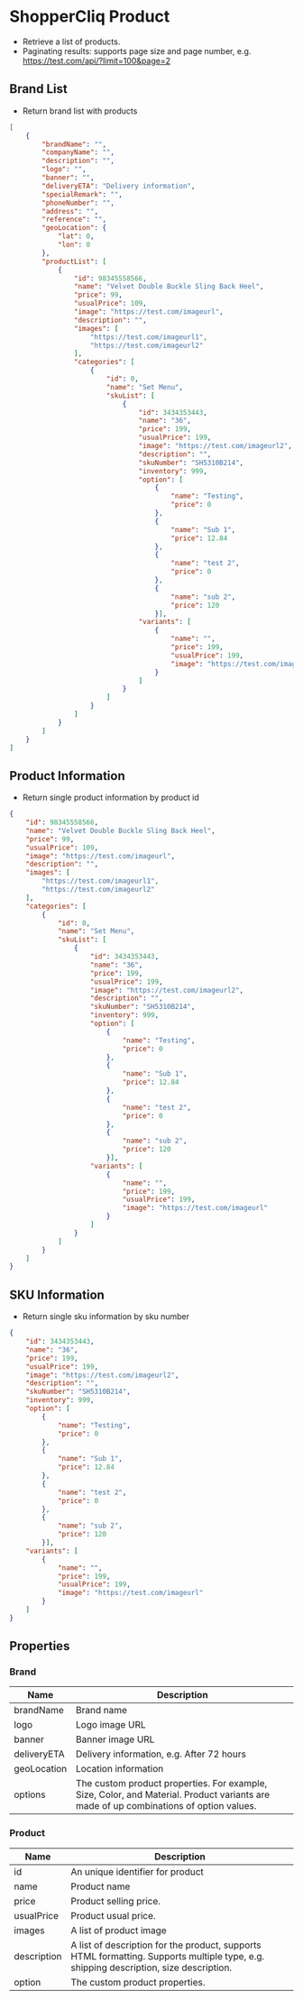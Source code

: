 # ShopperCliq Product 

- Retrieve a list of products.
- Paginating results:  supports page size and page number, e.g. https://test.com/api/?limit=100&page=2

## Brand List

- Return brand list with products

```JSON
[
    {
        "brandName": "",
        "companyName": "",
        "description": "",
        "logo": "",
        "banner": "",
        "deliveryETA": "Delivery information",
        "specialRemark": "",
        "phoneNumber": "",
        "address": "",
        "reference": "",
        "geoLocation": {
            "lat": 0,
            "lon": 0
        },
        "productList": [
            {
                "id": 98345558566,
                "name": "Velvet Double Buckle Sling Back Heel",
                "price": 99,
                "usualPrice": 109,
                "image": "https://test.com/imageurl",
                "description": "",
                "images": [
                    "https://test.com/imageurl1",
                    "https://test.com/imageurl2"
                ],
                "categories": [
                    {
                        "id": 0,
                        "name": "Set Menu",
                        "skuList": [
                            {
                                "id": 3434353443,
                                "name": "36",
                                "price": 199,
                                "usualPrice": 199,
                                "image": "https://test.com/imageurl2",
                                "description": "",
                                "skuNumber": "SH5310B214",
                                "inventory": 999,
                                "option": [
                                    {
                                        "name": "Testing",
                                        "price": 0
                                    },
                                    {
                                        "name": "Sub 1",
                                        "price": 12.84
                                    },
                                    {
                                        "name": "test 2",
                                        "price": 0
                                    },
                                    {
                                        "name": "sub 2",
                                        "price": 120
                                    }],
                                "variants": [
                                    {
                                        "name": "",
                                        "price": 199,
                                        "usualPrice": 199,
                                        "image": "https://test.com/imageurl"                                       
                                    }
                                ]
                            }
                        ]
                    }
                ]
            }
        ]
    }
]
```

## Product Information

- Return single product information by product id

```JSON
{
    "id": 98345558566,
    "name": "Velvet Double Buckle Sling Back Heel",
    "price": 99,
    "usualPrice": 109,
    "image": "https://test.com/imageurl",
    "description": "",
    "images": [
        "https://test.com/imageurl1",
        "https://test.com/imageurl2"
    ],
    "categories": [
        {
            "id": 0,
            "name": "Set Menu",
            "skuList": [
                {
                    "id": 3434353443,
                    "name": "36",
                    "price": 199,
                    "usualPrice": 199,
                    "image": "https://test.com/imageurl2",
                    "description": "",
                    "skuNumber": "SH5310B214",
                    "inventory": 999,
                    "option": [
                        {
                            "name": "Testing",
                            "price": 0
                        },
                        {
                            "name": "Sub 1",
                            "price": 12.84
                        },
                        {
                            "name": "test 2",
                            "price": 0
                        },
                        {
                            "name": "sub 2",
                            "price": 120
                        }],
                    "variants": [
                        {
                            "name": "",
                            "price": 199,
                            "usualPrice": 199,
                            "image": "https://test.com/imageurl"                                       
                        }
                    ]
                }
            ]
        }
    ]
}
```

## SKU Information

- Return single sku information by sku number

```JSON
{
    "id": 3434353443,
    "name": "36",
    "price": 199,
    "usualPrice": 199,
    "image": "https://test.com/imageurl2",
    "description": "",
    "skuNumber": "SH5310B214",
    "inventory": 999,
    "option": [
        {
            "name": "Testing",
            "price": 0
        },
        {
            "name": "Sub 1",
            "price": 12.84
        },
        {
            "name": "test 2",
            "price": 0
        },
        {
            "name": "sub 2",
            "price": 120
        }],
    "variants": [
        {
            "name": "",
            "price": 199,
            "usualPrice": 199,
            "image": "https://test.com/imageurl"                                       
        }
    ]
}
```

## Properties

### Brand

| Name | Description | 
|------------|----------| 
| brandName | Brand name | 
| logo | Logo image URL | 
| banner | Banner image URL | 
| deliveryETA | Delivery information, e.g. After 72 hours | 
| geoLocation | Location information | 
| options | The custom product properties. For example, Size, Color, and Material. Product variants are made of up combinations of option values. | 

### Product

| Name | Description | 
|------------|----------| 
| id | An unique identifier for product |
| name | Product name |
| price | Product selling price. |
| usualPrice | Product usual price. |
| images | A list of product image |
| description | A list of description for the product, supports HTML formatting. Supports multiple type, e.g. shipping description, size description. | 
| option | The custom product properties. | 



 